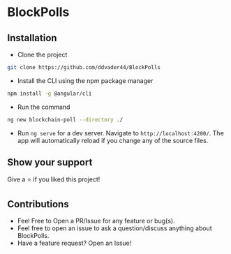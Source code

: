# BlockPolls

## Installation

- Clone the project

```bash
git clone https://github.com/ddvader44/BlockPolls
```
- Install the CLI using the npm package manager   
 ```bash
npm install -g @angular/cli
```
- Run the command
```bash
ng new blockchain-poll --directory ./
```

- Run `ng serve` for a dev server. Navigate to `http://localhost:4200/`. The app will automatically reload if you change any of the source files.

## Show your support

Give a ⭐ if you liked this project!

## Contributions

- Feel Free to Open a PR/Issue for any feature or bug(s).
- Feel free to open an issue to ask a question/discuss anything about BlockPolls.
- Have a feature request? Open an Issue!
